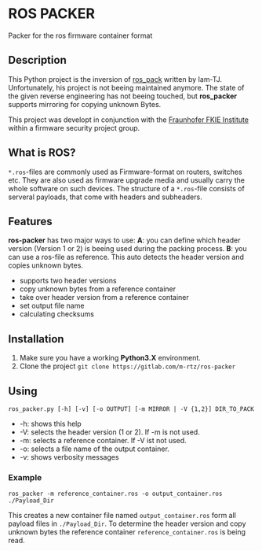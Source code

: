# ROS PACKER

Packer for the ros firmware container format

## Description

This Python project is the inversion of [ros_pack](https://github.com/iam-TJ/ros_pack "Iam-TJ's ros_pack") written by Iam-TJ. Unfortunately, his project is not beeing maintained anymore.
The state of the given reverse engineering has not beeing touched, but **ros_packer** supports mirroring for copying unknown Bytes.

This project was developt in conjunction with the [Fraunhofer FKIE Institute](https://www.fkie.fraunhofer.de/) within a firmware security project group.

## What is ROS?

`*.ros`-files are commonly used as Firmware-format on routers, switches etc. They are also used as firmware upgrade media and usually carry the whole software on such devices. The structure of a `*.ros`-file consists of serveral payloads, that come with headers and subheaders.


## Features

**ros-packer** has two major ways to use: 
**A**: you can define which header version (Version 1 or 2) is beeing used during the packing process. 
**B**: you can use a ros-file as reference. This auto detects the header version and copies unknown bytes.

*  supports two header versions
*  copy unknown bytes from a reference container
*  take over header version from a reference container
*  set output file name
*  calculating checksums



## Installation

1.  Make sure you have a working **Python3.X** environment.
2.  Clone the project `git clone https://gitlab.com/m-rtz/ros-packer`

## Using

`ros_packer.py [-h] [-v] [-o OUTPUT] [-m MIRROR | -V {1,2}] DIR_TO_PACK`
*  -h:  shows this help
*  -V:  selects the header version (1 or 2). If -m is not used.
*  -m:  selects a reference container. If -V ist not used.
*  -o:  selects a file name of the output container.
*  -v:  shows verbosity messages

### Example
`ros_packer -m reference_container.ros -o output_container.ros ./Payload_Dir` 

This creates a new container file named `output_container.ros` form all payload files in `./Payload_Dir`. To determine the header version and copy unknown bytes the reference container `reference_container.ros` is being read.